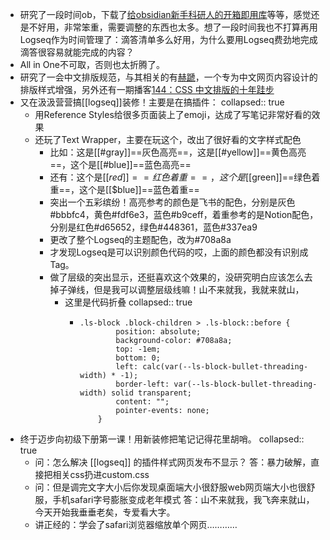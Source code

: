 - 研究了一段时间ob，下载了[给obsidian新手科研人的开箱即用库](https://www.bilibili.com/read/cv17004972/)等等，感觉还是不好用，非常笨重，需要调整的东西也太多。想了一段时间我也不打算再用Logseq作为时间管理了：滴答清单多么好用，为什么要用Logseq费劲地完成滴答很容易就能完成的内容？
- All in One不可取，否则也太折腾了。
- 研究了一会中文排版规范，与其相关的有[赫蹏](https://sivan.github.io/heti/)，一个专为中文网页内容设计的排版样式增强，另外还有一期播客[144：CSS 中文排版的十年跬步](https://podcasts.apple.com/ca/podcast/144-css-%E4%B8%AD%E6%96%87%E6%8E%92%E7%89%88%E7%9A%84%E5%8D%81%E5%B9%B4%E8%B7%AC%E6%AD%A5/id1041704528?i=1000507495262)
- 又在汲汲营营搞[[logseq]]装修！主要是在搞插件：
  collapsed:: true
	- 用Reference Styles给很多页面装上了emoji，达成了写笔记非常好看的效果
	- 还玩了Text Wrapper，主要在玩这个，改出了很好看的文字样式配色
		- 比如：这是[[#gray]]==灰色高亮==，这是[[#yellow]]==黄色高亮==，这个是[[#blue]]==蓝色高亮==
		- 还有：这个是[[$red]]==红色着重==，这个是[[$green]]==绿色着重==，这个是[[$blue]]==蓝色着重==
		- 突出一个五彩缤纷！高亮参考的颜色是飞书的配色，分别是灰色#bbbfc4，黄色#fdf6e3，蓝色#b9ceff，着重参考的是Notion配色，分别是红色#d65652，绿色#448361，蓝色#337ea9
		- 更改了整个Logseq的主题配色，改为#708a8a
		- 才发现Logseq是可以识别颜色代码的哎，上面的颜色都没有识别成Tag。
		- 做了层级的突出显示，还挺喜欢这个效果的，没研究明白应该怎么去掉子弹线，但是我可以调整层级线嘛！山不来就我，我就来就山，
			- 这里是代码折叠
			  collapsed:: true
				- ```
				  .ls-block .block-children > .ls-block::before {
				          position: absolute;
				          background-color: #708a8a;
				          top: -1em;
				          bottom: 0;
				          left: calc(var(--ls-block-bullet-threading-width) * -1);
				          border-left: var(--ls-block-bullet-threading-width) solid transparent;
				          content: "";
				          pointer-events: none;
				      }
				  ```
- 终于迈步向初级下册第一课！用新装修把笔记记得花里胡哨。
  collapsed:: true
	- 问：怎么解决 [[logseq]] 的插件样式网页发布不显示？
	  答：暴力破解，直接把相关css扔进custom.css
	- 问：但是调完文字大小后你发现桌面端大小很舒服web网页端大小也很舒服，手机safari字号膨胀变成老年模式
	  答：山不来就我，我飞奔来就山，今天开始我垂垂老矣，专爱看大字。
	- 讲正经的：学会了safari浏览器缩放单个网页…………